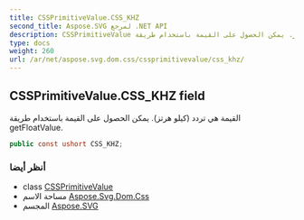 ```yaml
---
title: CSSPrimitiveValue.CSS_KHZ
second_title: Aspose.SVG لمرجع .NET API
description: CSSPrimitiveValue مجال. القيمة هي تردد كيلو هرتز. يمكن الحصول على القيمة باستخدام طريقة getFloatValue.
type: docs
weight: 260
url: /ar/net/aspose.svg.dom.css/cssprimitivevalue/css_khz/
---
```

## CSSPrimitiveValue.CSS_KHZ field

القيمة هي تردد (كيلو هرتز). يمكن الحصول على القيمة باستخدام طريقة getFloatValue.

```csharp
public const ushort CSS_KHZ;
```

### أنظر أيضا

* class [CSSPrimitiveValue](../)
* مساحة الاسم [Aspose.Svg.Dom.Css](../../cssprimitivevalue/)
* المجسم [Aspose.SVG](../../../)


